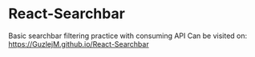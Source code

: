 # React-Searchbar
Basic searchbar filtering practice with consuming API 
Can be visited on: https://GuzlejM.github.io/React-Searchbar
